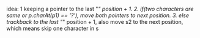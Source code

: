 idea:
1 keeping a pointer to the last "*" position + 1.
2. if(two characters are same or p.charAt(p1) == '?'), move both pointers to next position.
3. else trackback to the last "*" position + 1, also move s2 to the next position, which means skip one character in s
